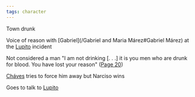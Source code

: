 ```yaml
---
tags: character
---
```

Town drunk

Voice of reason with [Gabriel](/Gabriel and Maria Márez#Gabriel Márez) at the [Lupito](/Lupito) incident

Not considered a man
"I am not drinking \[. . .\] it is you men who are drunk for blood. You have lost your reason"
([Page 20](/BMU.pdf#page=32))

[Cháves](/Cháves) tries to force him away but Narciso wins

Goes to talk to [Lupito](/Lupito)